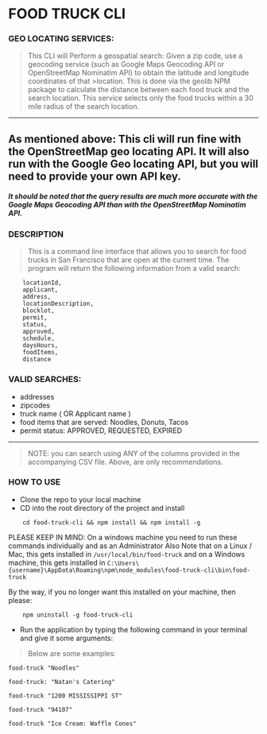 # FOOD TRUCK CLI

### GEO LOCATING SERVICES:

>This CLI will Perform a geospatial search: Given a zip code, use a geocoding service (such as Google Maps Geocoding API or OpenStreetMap Nominatim API) to obtain the latitude and longitude coordinates of that >location. 
>This is done via the geolib NPM package to calculate the distance between each food truck and the search location. 
>This service selects only the food trucks within a 30 mile radius of the search location.
---

As mentioned above: This cli will run fine with the OpenStreetMap geo locating API.
It will also run with the Google Geo locating API, but you will need to provide your own API key.
---
##### It should be noted that the query results are much more accurate with the Google Maps Geocoding API than with the OpenStreetMap Nominatim API.

### DESCRIPTION
>This is a command line interface that allows you to search for food trucks in San Francisco that are open at the current time. 
>The program will return the following information from a valid search: 
```terminal
    locationId, 
    applicant,
    address,
    locationDescription,
    blocklot,
    permit,
    status,
    approved,
    schedule,
    daysHours,
    foodItems,
    distance
```

### VALID SEARCHES: 
- addresses
- zipcodes
- truck name ( OR Applicant name )
- food items that are served: Noodles, Donuts, Tacos
- permit status: APPROVED, REQUESTED, EXPIRED
---
> NOTE: you can search using ANY of the columns provided in the accompanying CSV file. 
> Above, are only recommendations.

### HOW TO USE
- Clone the repo to your local machine
- CD into the root directory of the project and install 
```terminal
    cd food-truck-cli && npm install && npm install -g
```
PLEASE KEEP IN MIND: On a windows machine you need to run these commands individually and as an Administrator
Also Note that on a Linux / Mac, this gets installed in `/usr/local/bin/food-truck` 
and on a Windows machine, this gets installed in `C:\Users\{username}\AppData\Roaming\npm\node_modules\food-truck-cli\bin\food-truck`

By the way, if you no longer want this installed on your machine, then please: 
```terminal
    npm uninstall -g food-truck-cli
```
- Run the application by typing the following command in your terminal and give it some arguments: 
> Below are some examples:
```terminal
food-truck "Noodles"
```

```terminal
food-truck: "Natan's Catering"
```

```terminal
food-truck "1200 MISSISSIPPI ST"
```

```terminal
food-truck "94107"
```

```terminal
food-truck "Ice Cream: Waffle Cones"
```
